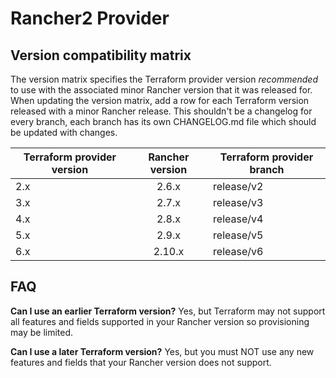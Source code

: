 # Rancher2 Provider

## Version compatibility matrix

The version matrix specifies the Terraform provider version _recommended_ to use with the associated minor Rancher version that it was released for.
When updating the version matrix, add a row for each Terraform version released with a minor Rancher release.
This shouldn't be a changelog for every branch, each branch has its own CHANGELOG.md file which should be updated with changes.

| Terraform provider version | Rancher version | Terraform provider branch |
|----------------------------|:---------------:|---------------------------|
| 2.x                        | 2.6.x           | release/v2 |
| 3.x                        | 2.7.x           | release/v3 |
| 4.x                        | 2.8.x           | release/v4 |
| 5.x                        | 2.9.x           | release/v5 |
| 6.x                        | 2.10.x          | release/v6 |

## FAQ

**Can I use an earlier Terraform version?**
Yes, but Terraform may not support all features and fields supported in your Rancher version so provisioning may be limited.

**Can I use a later Terraform version?**
Yes, but you must NOT use any new features and fields that your Rancher version does not support.
